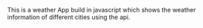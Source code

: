 This is a weather App build in javascript which shows the weather information of different cities using the api.
